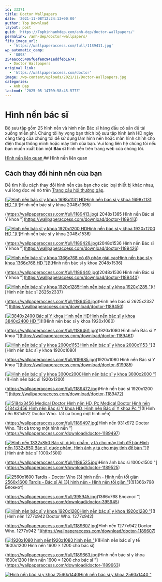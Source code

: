 ```yaml
---
id: 33371
title: Doctor Wallpapers
date: '2021-11-08T12:24:13+00:00'
author: Top Download
layout: post
guid: 'https://Tophinhanhdep.com/anh-dep/doctor-wallpapers/'
permalink: /anh-dep/doctor-wallpapers/
fifu_image_url:
  - 'https://wallpaperaccess.com/full/1189411.jpg'
wp_automatic_camp:
  - '8098'
254aaccc5406f6efe8c941eddfeb1674:
  - Doctor Wallpapers
original_link:
  - 'https://wallpaperaccess.com/doctor'
image: /wp-content/uploads/2021/11/Doctor-Wallpapers.jpg
categories:
  - Ảnh Đẹp
lastmod: '2025-05-14T09:58:45.577Z'
---
```

# Hình nền bác sĩ

Bộ sưu tập gồm 25 hình nền và hình nền Bác sĩ hàng đầu có sẵn để tải xuống miễn phí. Chúng tôi hy vọng bạn thích bộ sưu tập hình ảnh HD ngày càng tăng của chúng tôi để sử dụng làm hình nền hoặc màn hình chính cho điện thoại thông minh hoặc máy tính của bạn. Vui lòng liên hệ chúng tôi nếu bạn muốn xuất bản một **Bác sĩ** hình nền trên trang web của chúng tôi.

[Hình nền liên quan ](#related) ## Hình nền liên quan

## Cách thay đổi hình nền của bạn

Để tìm hiểu cách thay đổi hình nền của bạn cho các loại thiết bị khác nhau, vui lòng đọc về nó trên [Trang câu hỏi thường gặp](https://tophinhanhdep.com/faq/).

  
[[![Hình nền bác sĩ y khoa 1698x1131 HD](https://wallpaperaccess.com/full/1189411.jpg)Hình nền bác sĩ y khoa 1698x1131 HD "](https://wallpaperaccess.com/download/doctor-1189411)](![Hình nền bác sĩ y khoa 2048x1365)

(https://wallpaperaccess.com/full/1189413.jpg) 2048x1365 Hình nền Bác sĩ Y khoa "](https://wallpaperaccess.com/download/doctor-1189413)

[[![Hình nền bác sĩ y khoa 1920x1200 HD](https://wallpaperaccess.com/full/1189422.jpg)Hình nền bác sĩ y khoa 1920x1200 HD "](https://wallpaperaccess.com/download/doctor-1189422)](![Hình nền bác sĩ y khoa 2048x1536)

(https://wallpaperaccess.com/full/1189426.jpg)2048x1536 Hình nền Bác sĩ Y khoa "](https://wallpaperaccess.com/download/doctor-1189426)

[[![Hình nền bác sĩ y khoa 1366x768 có độ phân giải cao](https://wallpaperaccess.com/full/1189436.jpg)Hình nền bác sĩ y khoa 1366x768 HD "](https://wallpaperaccess.com/download/doctor-1189436)](![Hình nền bác sĩ y khoa 2048x1536)

(https://wallpaperaccess.com/full/1189440.jpg)2048x1536 Hình nền Bác sĩ Y khoa "](https://wallpaperaccess.com/download/doctor-1189440)

[[![Hình nền bác sĩ y khoa 1920x1285](https://wallpaperaccess.com/full/1189446.jpg)Hình nền bác sĩ y khoa 1920x1285 "](https://wallpaperaccess.com/download/doctor-1189446)](![Hình nền bác sĩ 2625x2337)

(https://wallpaperaccess.com/full/1189450.jpg)Hình nền bác sĩ 2625x2337 "](https://wallpaperaccess.com/download/doctor-1189450)

[[![3840x2400 Bác sĩ Y khoa Hình nền HD](https://wallpaperaccess.com/full/1189452.jpg)Hình nền bác sĩ y khoa 3840x2400 HD "](https://wallpaperaccess.com/download/doctor-1189452)](![Hình nền bác sĩ y khoa 1920x1080)

(https://wallpaperaccess.com/full/1189461.jpg)1920x1080 Hình nền Bác sĩ Y khoa "](https://wallpaperaccess.com/download/doctor-1189461)

[[![Hình nền bác sĩ y khoa 2000x1153](https://wallpaperaccess.com/full/422398.jpg)Hình nền bác sĩ y khoa 2000x1153 "](https://wallpaperaccess.com/download/doctor-422398)](![Hình nền bác sĩ y khoa 1920x1080)

(https://wallpaperaccess.com/full/619985.jpg)1920x1080 Hình nền Bác sĩ Y khoa "](https://wallpaperaccess.com/download/doctor-619985)

[[![Hình nền bác sĩ y khoa 3000x2000](https://wallpaperaccess.com/full/741810.jpg)Hình nền bác sĩ y khoa 3000x2000 "](https://wallpaperaccess.com/download/doctor-741810)](![Hình nền bác sĩ 1920x1200)

(https://wallpaperaccess.com/full/1189472.jpg)Hình nền bác sĩ 1920x1200 "](https://wallpaperaccess.com/download/doctor-1189472)

[[![5184x3456 Medical Doctor Hình nền HD, Pc Medical Doctor Hình nền](https://wallpaperaccess.com/full/1189488.jpg)5184x3456 Hình nền Bác sĩ Y khoa HD, Hình nền Bác sĩ Y khoa Pc "](https://wallpaperaccess.com/download/doctor-1189488)](![Hình nền 931x972 Doctor Who.  Tất cả trong một hình nền)

(https://wallpaperaccess.com/full/1189497.jpg)Hình nền 931x972 Doctor Who. Tất cả trong một hình nền "](https://wallpaperaccess.com/download/doctor-1189497)

[[![Hình nền 1332x850 Bác sĩ, dược phẩm, y tá cho máy tính để bàn](https://wallpaperaccess.com/full/1189501.jpg)Hình nền 1332x850 Bác sĩ, dược phẩm, Hình ảnh y tá cho máy tính để bàn "](https://wallpaperaccess.com/download/doctor-1189501)](![Hình ảnh bác sĩ 1000x1500)

(https://wallpaperaccess.com/full/1189525.jpg)Hình ảnh bác sĩ 1000x1500 "](https://wallpaperaccess.com/download/doctor-1189525)

[[![2560x1600 Tardis - Doctor Who [3] hình nền - Hình nền tối giản](https://wallpaperaccess.com/full/1189535.jpg) 2560x1600 Tardis - Bác sĩ Ai \[3\] hình nền - Hình nền tối giản "](https://wallpaperaccess.com/download/doctor-1189535)](![1366x768 Блокнот)

(https://wallpaperaccess.com/full/395945.jpg)1366x768 Блокнот "](https://wallpaperaccess.com/download/doctor-395945)

[[![Hình nền bác sĩ y khoa 1920x1280](https://wallpaperaccess.com/full/1189557.jpg)Hình nền bác sĩ y khoa 1920x1280 "](https://wallpaperaccess.com/download/doctor-1189557)](![Hình nền 1277x942 Doctor Who.  1277x942)

(https://wallpaperaccess.com/full/1189607.jpg)Hình nền 1277x942 Doctor Who. 1277x942 "](https://wallpaperaccess.com/download/doctor-1189607)

[[![1920x1080 hình nền](https://wallpaperaccess.com/full/401971.jpg)1920x1080 hình nền "](https://wallpaperaccess.com/download/doctor-401971)](![Hình nền bác sĩ y tế 1600x1200 Hình nền 1600 × 1200 cho bác sĩ)

(https://wallpaperaccess.com/full/1189663.jpg)Hình nền bác sĩ y khoa 1600x1200 Hình nền 1600 × 1200 cho bác sĩ "](https://wallpaperaccess.com/download/doctor-1189663)

[![Hình nền bác sĩ y khoa 2560x1440](https://wallpaperaccess.com/full/1189672.jpg)Hình nền bác sĩ y khoa 2560x1440 "](https://wallpaperaccess.com/download/doctor-1189672)
